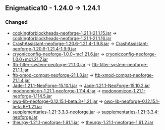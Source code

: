 ## Enigmatica10 - 1.24.0 -> 1.24.1

### Changed

  * [cookingforblockheads-neoforge-1.21.1-21.1.15.jar](https://www.curseforge.com/minecraft/mc-mods/cooking-for-blockheads/files/6507724) -> [cookingforblockheads-neoforge-1.21.1-21.1.16.jar](https://www.curseforge.com/minecraft/mc-mods/cooking-for-blockheads/files/6743783)
  * [CrashAssistant-neoforge-1.20.6-1.21.4-1.9.8.jar](https://www.curseforge.com/minecraft/mc-mods/crash-assistant/files/6727773) -> [CrashAssistant-neoforge-1.20.6-1.21.4-1.9.9.jar](https://www.curseforge.com/minecraft/mc-mods/crash-assistant/files/6735186)
  * [cryonicconfig-neoforge-1.0.0+mc1.21.6.jar](https://www.curseforge.com/minecraft/mc-mods/cryonicconfig/files/6703195) -> [cryonicconfig-neoforge-1.0.0+mc1.21.7.jar](https://www.curseforge.com/minecraft/mc-mods/cryonicconfig/files/6741220)
  * [ftb-filter-system-neoforge-21.1.0.jar](https://www.curseforge.com/minecraft/mc-mods/ftb-filter-system/files/6259288) -> [ftb-filter-system-neoforge-21.1.1.jar](https://www.curseforge.com/minecraft/mc-mods/ftb-filter-system/files/6744338)
  * [ftb-xmod-compat-neoforge-21.1.3.jar](https://www.curseforge.com/minecraft/mc-mods/ftb-xmod-compat/files/6259292) -> [ftb-xmod-compat-neoforge-21.1.4.jar](https://www.curseforge.com/minecraft/mc-mods/ftb-xmod-compat/files/6743720)
  * [Jade-1.21.1-NeoForge-15.10.1.jar](https://www.curseforge.com/minecraft/mc-mods/jade/files/6667790) -> [Jade-1.21.1-NeoForge-15.10.2.jar](https://www.curseforge.com/minecraft/mc-mods/jade/files/6738687)
  * [modonomicon-1.21.1-neoforge-1.114.4.jar](https://www.curseforge.com/minecraft/mc-mods/modonomicon/files/6704828) -> [modonomicon-1.21.1-neoforge-1.114.5.jar](https://www.curseforge.com/minecraft/mc-mods/modonomicon/files/6741276)
  * [owo-lib-neoforge-0.12.15.1-beta.3+1.21.jar](https://www.curseforge.com/minecraft/mc-mods/owo-lib/files/6416633) -> [owo-lib-neoforge-0.12.15.1-beta.6+1.21.jar](https://www.curseforge.com/minecraft/mc-mods/owo-lib/files/6739622)
  * [supplementaries-1.21-3.3.3-neoforge.jar](https://www.curseforge.com/minecraft/mc-mods/supplementaries/files/6714008) -> [supplementaries-1.21-3.3.4-neoforge.jar](https://www.curseforge.com/minecraft/mc-mods/supplementaries/files/6741848)
  * [theurgy-1.21.1-neoforge-1.61.1.jar](https://www.curseforge.com/minecraft/mc-mods/theurgy/files/6700885) -> [theurgy-1.21.1-neoforge-1.61.2.jar](https://www.curseforge.com/minecraft/mc-mods/theurgy/files/6741494)

